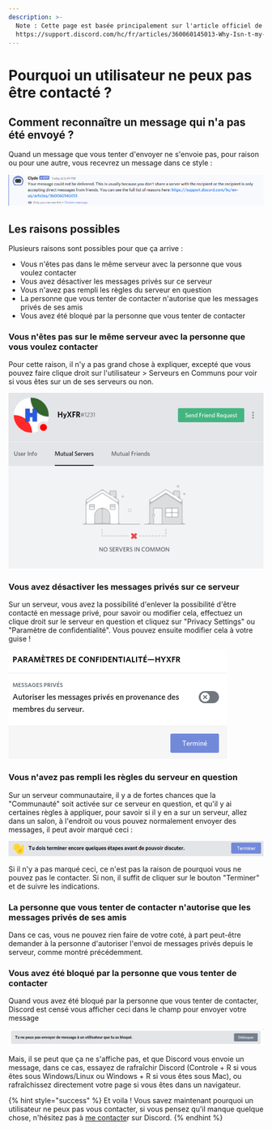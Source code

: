 ```yaml
---
description: >-
  Note : Cette page est basée principalement sur l'article officiel de Discord :
  https://support.discord.com/hc/fr/articles/360060145013-Why-Isn-t-my-DM-Going-Through-
---
```


# Pourquoi un utilisateur ne peux pas être contacté ?

## Comment reconnaître un message qui n'a pas été envoyé ? <a id="recognize-not-sended"></a>

Quand un message que vous tenter d'envoyer ne s'envoie pas, pour raison ou pour une autre, vous recevrez un message dans ce style :

![](../.gitbook/assets/doc1.png)

## Les raisons possibles <a id="reasons"></a>

Plusieurs raisons sont possibles pour que ça arrive :

* Vous n'êtes pas dans le même serveur avec la personne que vous voulez contacter
* Vous avez désactiver les messages privés sur ce serveur
* Vous n'avez pas rempli les règles du serveur en question
* La personne que vous tenter de contacter n'autorise que les messages privés de ses amis
* Vous avez été bloqué par la personne que vous tenter de contacter

### Vous n'êtes pas sur le même serveur avec la personne que vous voulez contacter <a id="not-in-server"></a>

Pour cette raison, il n'y a pas grand chose à expliquer, excepté que vous pouvez faire clique droit sur l'utilisateur &gt; Serveurs en Communs pour voir si vous êtes sur un de ses serveurs ou non.

![](../.gitbook/assets/doc2.png)

### Vous avez désactiver les messages privés sur ce serveur <a id="i-disable-pm"></a>

Sur un serveur, vous avez la possibilité d'enlever la possibilité d'être contacté en message privé, pour savoir ou modifier cela, effectuez un clique droit sur le serveur en question et cliquez sur "Privacy Settings" ou "Paramètre de confidentialité". Vous pouvez ensuite modifier cela à votre guise !

![](../.gitbook/assets/doc3.png)

### Vous n'avez pas rempli les règles du serveur en question <a id="rules-not-allowed"></a>

Sur un serveur communautaire, il y a de fortes chances que la "Communauté" soit activée sur ce serveur en question, et qu'il y ai certaines règles à appliquer, pour savoir si il y en a sur un serveur, allez dans un salon, à l'endroit ou vous pouvez normalement envoyer des messages, il peut avoir marqué ceci :

![](../.gitbook/assets/doc4.png)

Si il n'y a pas marqué ceci, ce n'est pas la raison de pourquoi vous ne pouvez pas le contacter. Si non, il suffit de cliquer sur le bouton "Terminer" et de suivre les indications.

### La personne que vous tenter de contacter n'autorise que les messages privés de ses amis <a id="he-dont-accept"></a>

Dans ce cas, vous ne pouvez rien faire de votre coté, à part peut-être demander à la personne d'autoriser l'envoi de messages privés depuis le serveur, comme montré précédemment.

### Vous avez été bloqué par la personne que vous tenter de contacter <a id="blocked"></a>

Quand vous avez été bloqué par la personne que vous tenter de contacter, Discord est censé vous afficher ceci dans le champ pour envoyer votre message

![](../.gitbook/assets/doc5.png)

Mais, il se peut que ça ne s'affiche pas, et que Discord vous envoie un message, dans ce cas, essayez de rafraîchir Discord \(Controle + R si vous êtes sous Windows/Linux ou Windows + R si vous êtes sous Mac\), ou rafraîchissez directement votre page si vous êtes dans un navigateur.

{% hint style="success" %}
Et voila ! Vous savez maintenant pourquoi un utilisateur ne peux pas vous contacter, si vous pensez qu'il manque quelque chose, n'hésitez pas à [me contacte](https://my.hyxfr-docs.ga/)r sur Discord.
{% endhint %}

